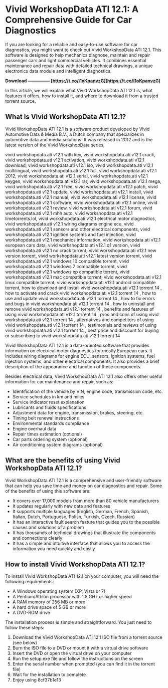 
 
# Vivid WorkshopData ATI 12.1: A Comprehensive Guide for Car Diagnostics
 
If you are looking for a reliable and easy-to-use software for car diagnostics, you might want to check out Vivid WorkshopData ATI 12.1. This software is designed to help mechanics diagnose, maintain and repair passenger cars and light commercial vehicles. It combines essential maintenance and repair data with detailed technical drawings, a unique electronics data module and intelligent diagnostics.
 
**Download ————— [https://t.co/i1oKpanvzG](https://t.co/i1oKpanvzG)**


 
In this article, we will explain what Vivid WorkshopData ATI 12.1 is, what features it offers, how to install it, and where to download it from a trusted torrent source.
  
## What is Vivid WorkshopData ATI 12.1?
 
Vivid WorkshopData ATI 12.1 is a software product developed by Vivid Automotive Data & Media B.V., a Dutch company that specializes in automotive data and media solutions. It was released in 2012 and is the latest version of the Vivid WorkshopData series.
 
vivid workshopdata.ati v12.1 with key,  vivid workshopdata.ati v12.1 crack,  vivid workshopdata.ati v12.1 activation,  vivid workshopdata.ati v12.1 download,  vivid workshopdata.ati v12.1 iso,  vivid workshopdata.ati v12.1 multilingual,  vivid workshopdata.ati v12.1 full,  vivid workshopdata.ati v12.1 2012,  vivid workshopdata.ati v12.1 serial,  vivid workshopdata.ati v12.1 keygen,  vivid workshopdata.ati v12.1 rar,  vivid workshopdata.ati v12.1 mega,  vivid workshopdata.ati v12.1 free,  vivid workshopdata.ati v12.1 patch,  vivid workshopdata.ati v12.1 update,  vivid workshopdata.ati v12.1 install,  vivid workshopdata.ati v12.1 manual,  vivid workshopdata.ati v12.1 license,  vivid workshopdata.ati v12.1 software,  vivid workshopdata.ati v12.1 online,  vivid workshopdata.ati v12.1 review,  vivid workshopdata.ati v12.1 forum,  vivid workshopdata.ati v12.1 mhh auto,  vivid workshopdata.ati v12.1 limetorrents.lol,  vivid workshopdata.ati v12.1 electrical motor diagnostics,  vivid workshopdata.ati v12.1 wiring diagrams engine ecu,  vivid workshopdata.ati v12.1 sensors and other electrical components,  vivid workshopdata.ati v12.1 ignition systems and fuel injection,  vivid workshopdata.ati v12.1 mechanics information,  vivid workshopdata.ati v12.1 european cars data,  vivid workshopdata.ati v12.1 q1 version,  vivid workshopdata.ati v12.1 no crack torrent,  vivid workshopdata.ati v12.1 new version torrent,  vivid workshopdata.ati v12.1 latest version torrent,  vivid workshopdata.ati v12.1 windows 10 compatible torrent,  vivid workshopdata.ati v12.1 windows 7 compatible torrent,  vivid workshopdata.ati v12.1 windows xp compatible torrent,  vivid workshopdata.ati v12.1 mac compatible torrent,  vivid workshopdata.ati v12.1 linux compatible torrent,  vivid workshopdata.ati v12.1 android compatible torrent,  how to download and install vivid workshopdata.ati v12.1 torrent 14 ,  how to activate and crack vivid workshopdata.ati v12.1 torrent 14 ,  how to use and update vivid workshopdata.ati v12.1 torrent 14 ,  how to fix errors and bugs in vivid workshopdata.ati v12.1 torrent 14 ,  how to uninstall and remove vivid workshopdata.ati v12.1 torrent 14 ,  benefits and features of using vivid workshopdata.ati v12.1 torrent 14 ,  pros and cons of using vivid workshopdata.ati v12.1 torrent 14 ,  alternatives and competitors of using vivid workshopdata.ati v12.1 torrent 14 ,  testimonials and reviews of using vivid workshopdata.ati v12.1 torrent 14 ,  best price and discount for buying or subscribing to vivid workshopdata.ati v12.1 torrent 14
 
Vivid WorkshopData ATI 12.1 is a data-oriented software that provides information on electrical motor diagnostics for mostly European cars. It includes wiring diagrams for engine ECU, sensors, ignition systems, fuel injection systems, and other electrical components. It also provides a brief description of the appearance and function of these components.
 
Besides electrical data, Vivid WorkshopData ATI 12.1 also offers other useful information for car maintenance and repair, such as:
 
- Identification of the vehicle by VIN, engine code, transmission code, etc.
- Service schedules in km and miles
- Service indicator reset explanation
- Lubricants and fluids specifications
- Adjustment data for engine, transmission, brakes, steering, etc.
- Timing belt renewal instructions
- Environmental standards compliance
- Engine overhaul data
- Repair times estimation (optional)
- Car parts ordering system (optional)
- Air conditioning system diagrams (optional)

## What are the benefits of using Vivid WorkshopData ATI 12.1?
 
Vivid WorkshopData ATI 12.1 is a comprehensive and user-friendly software that can help you save time and money on car diagnostics and repair. Some of the benefits of using this software are:

- It covers over 17,000 models from more than 80 vehicle manufacturers
- It updates regularly with new data and features
- It supports multiple languages (English, German, French, Spanish, Italian, Dutch, Portuguese, Polish, Turkish, Czech, Russian)
- It has an interactive fault search feature that guides you to the possible causes and solutions of a problem
- It has thousands of technical drawings that illustrate the components and connections clearly
- It has a simple and intuitive interface that allows you to access the information you need quickly and easily

## How to install Vivid WorkshopData ATI 12.1?
 
To install Vivid WorkshopData ATI 12.1 on your computer, you will need the following requirements:

- A Windows operating system (XP, Vista or 7)
- A Pentium/Athlon processor with 1.8 GHz or higher speed
- A RAM memory of 256 MB or more
- A hard drive space of 5 GB or more
- A DVD-ROM drive

The installation process is simple and straightforward. You just need to follow these steps:

1. Download the Vivid WorkshopData ATI 12.1 ISO file from a torrent source (see below)
2. Burn the ISO file to a DVD or mount it with a virtual drive software
3. Insert the DVD or open the virtual drive on your computer
4. Run the setup.exe file and follow the instructions on the screen
5. Enter the serial number when prompted (you can find it in the torrent file)
6. Wait for the installation to complete
7. Enjoy using 8cf37b1e13


